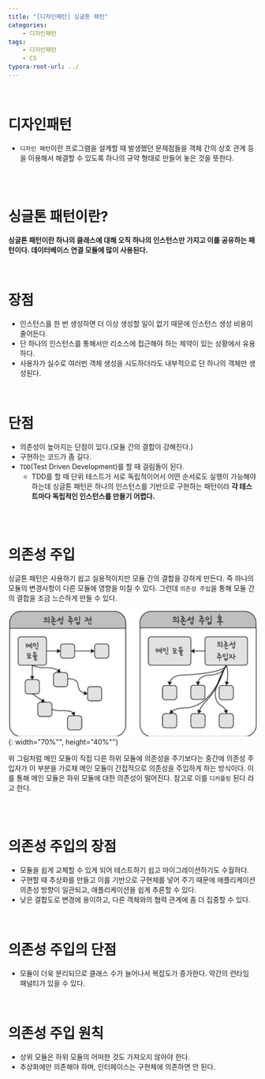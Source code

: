 ```yaml
---
title: "[디자인패턴] 싱글톤 패턴"
categories: 
    - 디자인패턴
tags:
    - 디자인패턴
    - CS
typora-root-url: ../
---
```


<br>



# **디자인패턴** 

* `디자인 패턴`이란 프로그램을 설계할 때 발생했던 문제점들을 객체 간의 상호 관계 등을 이용해서 해결할 수 있도록 하나의 규약 형태로 만들어 놓은 것을 뜻한다. 

<br>

<br>



# **싱글톤 패턴이란?** 
**싱글톤 패턴이란 하나의 클래스에 대해 오직 하나의 인스턴스만 가지고 이를 공유하는 패턴이다. 데이터베이스 연결 모듈에 많이 사용된다.**

<br>



# **장점** 

* 인스턴스를 한 번 생성하면 더 이상 생성할 일이 없기 때문에 인스턴스 생성 비용이 줄어든다. 
* 단 하나의 인스턴스를 통해서만 리소스에 접근해야 하는 제약이 있는 상황에서 유용하다.
* 사용자가 실수로 여러번 객체 생성을 시도하더라도 내부적으로 단 하나의 객체만 생성된다.

<br>



# **단점** 

* 의존성이 높아지는 단점이 있다.(모듈 간의 결합이 강해진다.)
* 구현하는 코드가 좀 길다.
* `TDD`(Test Driven Development)를 할 때 걸림돌이 된다. 
    * TDD를 할 때 단위 테스트가 서로 독립적이어서 어떤 순서로도 실행이 가능해야 하는데 싱글톤 패턴은 하나의 인스턴스를 기반으로 구현하는 패턴이라 **각 테스트마다 독립적인 인스턴스를 만들기 어렵다.** 

<br>

<br>




# 의존성 주입 
싱글톤 패턴은 사용하기 쉽고 실용적이지만 모듈 간의 결합을 강하게 만든다. 즉 하나의 모듈의 변경사항이 다른 모듈에 영향을 미칠 수 있다. 그런데 `의존성 주입`을 통해 모듈 간의 결합을 조금 느슨하게 만들 수 있다. 



![img1](/assets/images/10_1.png){: width="70%"", height="40%""} 



위 그림처럼 메인 모듈이 직접 다른 하위 모듈에 의존성을 주기보다는 중간에 의존성 주입자가 이 부분을 가로채 메인 모듈이 간접적으로 의존성을 주입하게 하는 방식이다.
이를 통해 메인 모듈은 하위 모듈에 대한 의존성이 떨어진다. 참고로 이를 `디커플링` 된다 라고 한다. 

<br>

<br>



# 의존성 주입의 장점
* 모듈을 쉽게 교체할 수 있게 되어 테스트하기 쉽고 마이그레이션하기도 수월하다.
* 구현할 때 추상화를 만들고 이를 기반으로 구현체를 넣어 주기 때문에 애플리케이션 의존성 방향이 일관되고, 애플리케이션을 쉽게 추론할 수 있다.
* 낮은 결합도로 변경에 용이하고, 다른 객체와의 협력 관계에 좀 더 집중할 수 있다. 

<br>



# 의존성 주입의 단점
* 모듈이 더욱 분리되므로 클래스 수가 늘어나서 복잡도가 증가한다.
약간의 런타임 패널티가 있을 수 있다. 

<br>



# 의존성 주입 원칙
* 상위 모듈은 하위 모듈의 어떠한 것도 가져오지 않아야 한다.
* 추상화에만 의존해야 하며, 인터페이스는 구현체에 의존하면 안 된다.